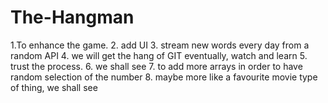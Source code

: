 # The-Hangman
  1.To enhance the game.
  2. add UI 
  3. stream new words every day from a random API
  4. we will get the hang of GIT eventually, watch and learn
  5. trust the process.
  6.  we shall see
  7.  to add more arrays in order to have random selection of the number
  8.  maybe more like a favourite movie type of thing, we shall see
  
  
  
